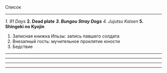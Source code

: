 Список
____
*1. 91 Days*
**2. Dead plate**
***3. Bungou Stray Dogs***
_4. Jujutsu Kaisen_
__5. Shingeki no Kyojin__
   1. Записная книжка Ильзы: запись павшего солдата
   2. Внезапный гость: мучительное проклятие юности
   3. Бедствие
____

____

____

____
